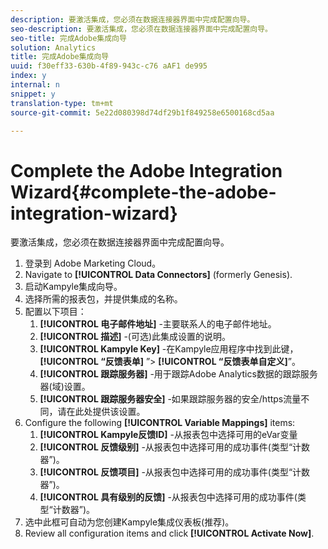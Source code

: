 ```yaml
---
description: 要激活集成，您必须在数据连接器界面中完成配置向导。
seo-description: 要激活集成，您必须在数据连接器界面中完成配置向导。
seo-title: 完成Adobe集成向导
solution: Analytics
title: 完成Adobe集成向导
uuid: f30eff33-630b-4f89-943c-c76 aAF1 de995
index: y
internal: n
snippet: y
translation-type: tm+mt
source-git-commit: 5e22d080398d74df29b1f849258e6500168cd5aa

---
```



# Complete the Adobe Integration Wizard{#complete-the-adobe-integration-wizard}

要激活集成，您必须在数据连接器界面中完成配置向导。

1. 登录到 Adobe Marketing Cloud。
1. Navigate to **[!UICONTROL Data Connectors]** (formerly Genesis).
1. 启动Kampyle集成向导。
1. 选择所需的报表包，并提供集成的名称。
1. 配置以下项目：
   1. **[!UICONTROL 电子邮件地址]** -主要联系人的电子邮件地址。
   1. **[!UICONTROL 描述]** -(可选)此集成设置的说明。
   1. **[!UICONTROL Kampyle Key]** -在Kampyle应用程序中找到此键， **[!UICONTROL “反馈表单]** ”&gt; **[!UICONTROL “反馈表单自定义]**”。
   1. **[!UICONTROL 跟踪服务器]** -用于跟踪Adobe Analytics数据的跟踪服务器(域)设置。
   1. **[!UICONTROL 跟踪服务器安全]** -如果跟踪服务器的安全/https流量不同，请在此处提供该设置。
1. Configure the following **[!UICONTROL Variable Mappings]** items:
   1. **[!UICONTROL Kampyle反馈ID]** -从报表包中选择可用的eVar变量
   1. **[!UICONTROL 反馈级别]** -从报表包中选择可用的成功事件(类型“计数器”)。
   1. **[!UICONTROL 反馈项目]** -从报表包中选择可用的成功事件(类型“计数器”)。
   1. **[!UICONTROL 具有级别的反馈]** -从报表包中选择可用的成功事件(类型“计数器”)。
1. 选中此框可自动为您创建Kampyle集成仪表板(推荐)。
1. Review all configuration items and click **[!UICONTROL Activate Now]**.
